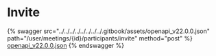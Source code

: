 # Invite

{% swagger src="../../../../../../../../.gitbook/assets/openapi_v22.0.0.json" path="/user/meetings/{id}/participants/invite" method="post" %}
[openapi_v22.0.0.json](../../../../../../../../.gitbook/assets/openapi_v22.0.0.json)
{% endswagger %}
